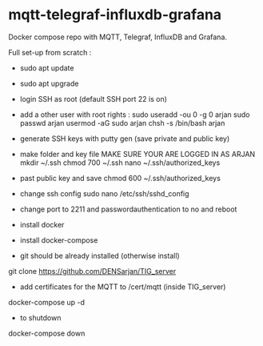# mqtt-telegraf-influxdb-grafana
Docker compose repo with MQTT, Telegraf, InfluxDB and Grafana.

Full set-up from scratch :

- sudo apt update
- sudo apt upgrade

- login SSH as root (default SSH port 22 is on)
- add a other user with root rights :
sudo useradd -ou 0 -g 0 arjan
sudo passwd arjan
usermod -aG sudo arjan
chsh -s /bin/bash arjan
- generate SSH keys with putty gen (save private and public key)
- make folder and key file MAKE SURE YOUR ARE LOGGED IN AS ARJAN
mkdir ~/.ssh
chmod 700 ~/.ssh
nano ~/.ssh/authorized_keys
- past public key and save
chmod 600 ~/.ssh/authorized_keys
- change ssh config
sudo nano /etc/ssh/sshd_config
- change port to 2211 and passwordauthentication to no and reboot

- install docker
- install docker-compose 
- git should be already installed (otherwise install)

git clone https://github.com/DENSarjan/TIG_server

- add certificates for the MQTT to /cert/mqtt (inside TIG_server)

docker-compose up -d


- to shutdown 

docker-compose down

